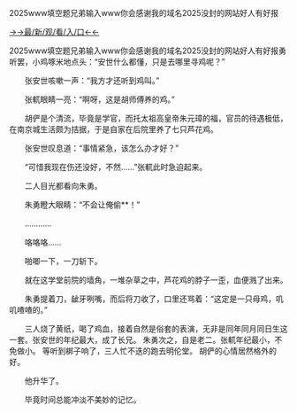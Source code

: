 2025www填空题兄弟输入www你会感谢我的域名2025没封的网站好人有好报


<a href="https://hyp.senfoop.com?https://github.com">→→最/新/观/看/入/口←←</a>


2025www填空题兄弟输入www你会感谢我的域名2025没封的网站好人有好报勇听罢，小鸡啄米地点头：“安世什么都懂，只是去哪里寻鸡呢？”

　　张安世咳嗽一声：“我方才还听到鸡叫。”

　　张軏眼睛一亮：“啊呀，这是胡师傅养的鸡。”

　　胡俨是个清流，毕竟是学官，而托太祖高皇帝朱元璋的福，官员的待遇极低，在南京城生活颇为拮据，于是自家在后院里养了七只芦花鸡。

　　张安世叹息道：“事情紧急，该怎么办才好？”

　　“可惜我现在伤还没好，不然……”张軏此时急迫起来。

　　二人目光都看向朱勇。

　　朱勇瞪大眼睛：“不会让俺偷**！”

　　…………

　　咯咯咯……

　　啪唧一下，一刀斩下。

　　就在这学堂前院的墙角，一堆杂草之中，芦花鸡的脖子一歪，血便溅了出来。

　　朱勇提着刀，龇牙咧嘴，而后将刀收了，口里还骂着：“这定是一只母鸡，叽叽喳喳的。”

　　三人烧了黄纸，喝了鸡血，接着自然是俗套的表演，无非是同年同月同日生这一套。张安世的年纪最大，成了长兄。
朱勇次之，自是老二。张軏年纪最小，不免做小。
等听到梆子响了，三人忙不迭的跑去明伦堂。
胡俨的心情居然格外的好。

　　他升华了。

　　毕竟时间总能冲淡不美妙的记忆。
